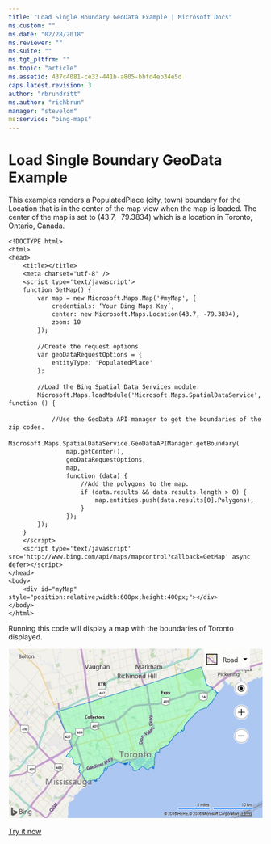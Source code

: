 ```yaml
---
title: "Load Single Boundary GeoData Example | Microsoft Docs"
ms.custom: ""
ms.date: "02/28/2018"
ms.reviewer: ""
ms.suite: ""
ms.tgt_pltfrm: ""
ms.topic: "article"
ms.assetid: 437c4081-ce33-441b-a805-bbfd4eb34e5d
caps.latest.revision: 3
author: "rbrundritt"
ms.author: "richbrun"
manager: "stevelom"
ms:service: "bing-maps"
---
```

# Load Single Boundary GeoData Example
This examples renders a PopulatedPlace (city, town) boundary for the Location that is in the center of the map view when the map is loaded. The center of the map is set to (43.7, -79.3834) which is a location in Toronto, Ontario, Canada.

```
<!DOCTYPE html>
<html>
<head>
    <title></title>
    <meta charset="utf-8" />
	<script type='text/javascript'>
    function GetMap() {
        var map = new Microsoft.Maps.Map('#myMap', {
            credentials: ‘Your Bing Maps Key’,
            center: new Microsoft.Maps.Location(43.7, -79.3834),
            zoom: 10
        });

        //Create the request options.
        var geoDataRequestOptions = {
            entityType: 'PopulatedPlace'
        };

        //Load the Bing Spatial Data Services module.
        Microsoft.Maps.loadModule('Microsoft.Maps.SpatialDataService', function () {

            //Use the GeoData API manager to get the boundaries of the zip codes.
            Microsoft.Maps.SpatialDataService.GeoDataAPIManager.getBoundary(
                map.getCenter(),
                geoDataRequestOptions,
                map,
                function (data) {
                    //Add the polygons to the map.
                    if (data.results && data.results.length > 0) {
                        map.entities.push(data.results[0].Polygons);
                    }
                });
        });
    }
    </script>
    <script type='text/javascript' src='http://www.bing.com/api/maps/mapcontrol?callback=GetMap' async defer></script>
</head>
<body>
    <div id="myMap" style="position:relative;width:600px;height:400px;"></div>
</body>
</html>
```

Running this code will display a map with the boundaries of Toronto displayed. 

![Single Boundary on a Map](../v8-web-control/media/bmv8-geodatasingleboundary.png)

[Try it now](http://www.bing.com/api/maps/sdk/mapcontrol/isdk#sdsLoadSingleBoundary+JS)